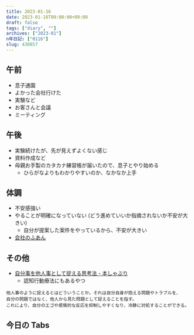 ```yaml
---
title: 2023-01-16
date: 2023-01-16T00:00:00+09:00
draft: false
tags: ["diary", ""]
archives: ["2023-01"]
n年日記: ["0116"]
slug: 430857
---
```


## 午前

- 息子通園
- よかった会社行けた
- 実験など
- お客さんと会議
- ミーティング

## 午後

- 実験続けたが、先が見えずよくない感じ
- 資料作成など
- 母親お手製のカタカナ練習帳が届いたので、息子とやり始める
  - ひらがなよりもわかりやすいのか、なかなか上手

## 体調

- 不安感強い
- やることが明確になっていない (どう進めていいか指摘されないか不安が大きい)
  - 自分が提案した案件をやっているから、不安が大きい
- [会社のふあん](https://scrapbox.io/sk85/%E4%BC%9A%E7%A4%BE%E3%81%AE%E3%81%B5%E3%81%82%E3%82%93#63c2a696b70a19001dda57bc)

## その他

- [自分事を他人事として捉える思考法 - 本しゃぶり](https://honeshabri.hatenablog.com/entry/outsider-mindset)
  - 認知行動療法にもあるやつ

```
他人事のように捉えるとはどういうことか。それは自分自身が抱える問題やトラブルを、
自分の問題ではなく、他人から見た問題として捉えることを指す。
これにより、自分のエゴや感情的な反応を抑制しやすくなり、冷静に対処することができる。
```

## 今日の Tabs
